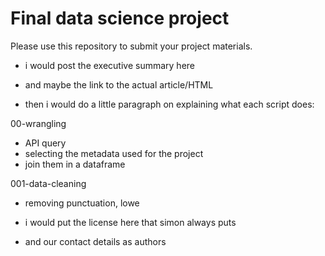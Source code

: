 # Final data science project

Please use this repository to submit your project materials.

- i would post the executive summary here
- and maybe the link to the actual article/HTML

- then i would do a little paragraph on explaining what each script does:

00-wrangling
- API query
- selecting the metadata used for the project
- join them in a dataframe

001-data-cleaning
- removing punctuation, lowe

- i would put the license here that simon always puts
- and our contact details as authors